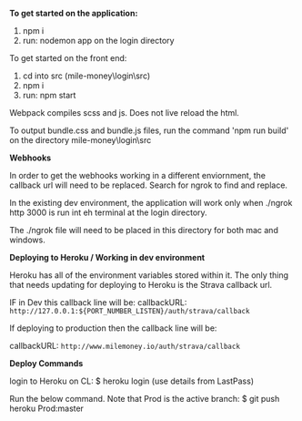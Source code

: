 **To get started on the application:**

1) npm i
2) run: nodemon app 
    on the login directory

To get started on the front end:

1) cd into src (mile-money\login\src)
2) npm i
3) run: npm start

Webpack compiles scss and js. Does not live reload the html. 

To output bundle.css and bundle.js files, run the command 'npm run build' on the directory mile-money\login\src


**Webhooks**

In order to get the webhooks working in a different enviornment, the callback url will need to be replaced. Search for ngrok to find and replace.

In the existing dev environment, the application will work only when ./ngrok http 3000 is run int eh terminal at the login directory.

The ./ngrok file will need to be placed in this directory for both mac and windows.

**Deploying to Heroku / Working in dev environment**

Heroku has all of the environment variables stored within it. The only thing that needs updating for deploying to Heroku is the Strava callback url.

IF in Dev this callback line will be:
callbackURL: `http://127.0.0.1:${PORT_NUMBER_LISTEN}/auth/strava/callback`

If deploying to production then the callback line will be:

callbackURL: `http://www.milemoney.io/auth/strava/callback`


**Deploy Commands**

login to Heroku on CL: $ heroku login 
(use details from LastPass)

Run the below command. Note that Prod is the active branch:
$ git push heroku Prod:master
